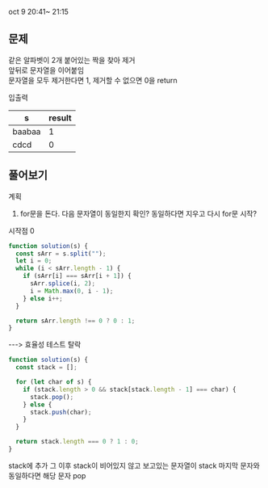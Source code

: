 oct 9 20:41~ 21:15

## 문제

같은 알파벳이 2개 붙어있는 짝을 찾아 제거  
앞뒤로 문자열을 이어붙임  
문자열을 모두 제거한다면 1, 제거할 수 없으면 0을 return

입출력

| s      | result |
| ------ | ------ |
| baabaa | 1      |
| cdcd   | 0      |

## 풀어보기

계획

1. for문을 돈다.
   다음 문자열이 동일한지 확인?
   동일하다면 지우고 다시 for문 시작?

시작점 0

```js
function solution(s) {
  const sArr = s.split("");
  let i = 0;
  while (i < sArr.length - 1) {
    if (sArr[i] === sArr[i + 1]) {
      sArr.splice(i, 2);
      i = Math.max(0, i - 1);
    } else i++;
  }

  return sArr.length !== 0 ? 0 : 1;
}
```

---> 효율성 테스트 탈락

```js
function solution(s) {
  const stack = [];

  for (let char of s) {
    if (stack.length > 0 && stack[stack.length - 1] === char) {
      stack.pop();
    } else {
      stack.push(char);
    }
  }

  return stack.length === 0 ? 1 : 0;
}
```

stack에 추가
그 이후 stack이 비어있지 않고 보고있는 문자열이 stack 마지막 문자와 동일하다면 해당 문자 pop